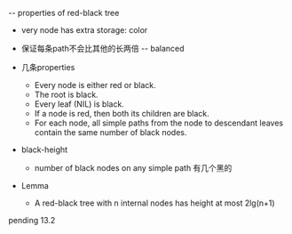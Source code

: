 -- properties of red-black tree
  - very node has extra storage: color
  - 保证每条path不会比其他的长两倍 -- balanced 
  - 几条properties 
    - Every node is either red or black.
    - The root is black.
    - Every leaf (NIL) is black.
    - If a node is red, then both its children are black.
    - For each node, all simple paths from the node to descendant leaves contain the same number of black nodes.
    
  - black-height
    - number of black nodes on any simple path 有几个黑的
  
  - Lemma
    - A red-black tree with n internal nodes has height at most 2lg(n+1)
 
 pending 13.2
